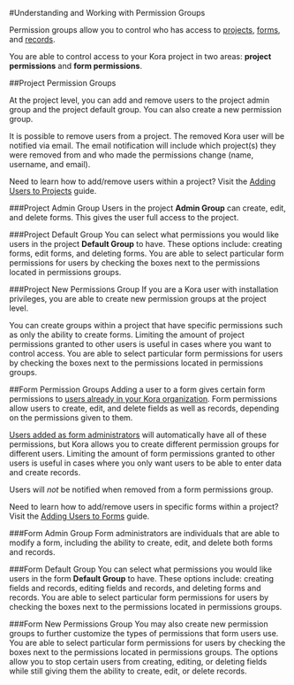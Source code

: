 #Understanding and Working with Permission Groups


Permission groups allow you to control who has access to [projects](../project/creating_a_project.md), [forms](../forms/creating_a_form.md), and [records](../records/creating_a_record.md). 

You are able to control access to your Kora project in two areas: **project permissions** and **form permissions**. 

##Project Permission Groups

At the project level, you can add and remove users to the project admin group and the project default group. You can also create a new permission group.

It is possible to remove users from a project. The removed Kora user will be notified via email. The email notification will include which project(s) they were removed from and who made the permissions change (name, username, and email).

Need to learn how to add/remove users within a project? Visit the [Adding Users to Projects](../projects/adding_users_to_projects.md) guide.

###Project Admin Group
Users in the project **Admin Group** can create, edit, and delete forms. This gives the user full access to the project. 

###Project Default Group
You can select what permissions you would like users in the project **Default Group** to have. These options include: creating forms, edit forms, and deleting forms. You are able to select particular form permissions for users by checking the boxes next to the permissions located in permissions groups.

###Project New Permissions Group
If you are a Kora user with installation privileges, you are able to create new permission groups at the project level. 

You can create groups within a project that have specific permissions such as only the ability to create forms. Limiting the amount of project permissions granted to other users is useful in cases where you want to control access. You are able to select particular form permissions for users by checking the boxes next to the permissions located in permissions groups.


##Form Permission Groups
Adding a user to a form gives certain form permissions to [users already in your Kora organization](../user-accounts/managing_users_in_a_kora_installation.md). Form permissions allow users to create, edit, and delete fields as well as records, depending on the permissions given to them. 

[Users added as form administrators](../forms/additional_form_administrators) will automatically have all of these permissions, but Kora allows you to create different permission groups for different users. Limiting the amount of form permissions granted to other users is useful in cases where you only want users to be able to enter data and create records.

Users will *not* be notified when removed from a form permissions group. 

Need to learn how to add/remove users in specific forms within a project? Visit the [Adding Users to Forms](../forms/adding__users_to_forms.md) guide. 

###Form Admin Group
Form administrators are individuals that are able to modify a form, including the ability to create, edit, and delete both forms and records. 

###Form Default Group
You can select what permissions you would like users in the form **Default Group** to have. These options include: creating fields and records, editing fields and records, and deleting forms and records. You are able to select particular form permissions for users by checking the boxes next to the permissions located in permissions groups.

###Form New Permissions Group
You may also create new permission groups to further customize the types of permissions that form users use.
You are able to select particular form permissions for users by checking the boxes next to the permissions located in permissions groups. The options allow you to stop certain users from creating, editing, or deleting fields while still giving them the ability to create, edit, or delete records.



